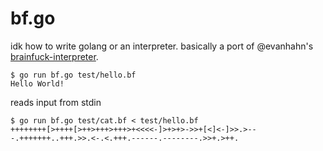 # bf.go

idk how to write golang or an interpreter. basically a port of @evanhahn's [brainfuck-interpreter](https://github.com/EvanHahn/brainfuck-interpreter).

```shell
$ go run bf.go test/hello.bf
Hello World!
```

reads input from stdin

```shell
$ go run bf.go test/cat.bf < test/hello.bf
++++++++[>++++[>++>+++>+++>+<<<<-]>+>+>->>+[<]<-]>>.>---.+++++++..+++.>>.<-.<.+++.------.--------.>>+.>++.
```
